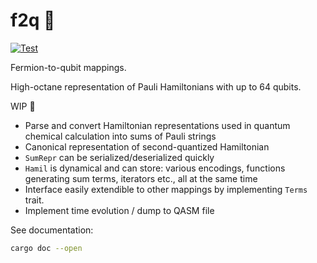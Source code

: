 # f2q 🎇

[![Test](https://github.com/Quantum-for-Life/f2q/actions/workflows/test.yml/badge.svg?branch=main)](https://github.com/Quantum-for-Life/f2q/actions/workflows/test.yml)

Fermion-to-qubit mappings.

High-octane representation of Pauli Hamiltonians with up to 64 qubits.

WIP 🚧

- Parse and convert Hamiltonian representations used in quantum chemical
  calculation into sums of Pauli strings
- Canonical representation of second-quantized Hamiltonian
- `SumRepr` can be serialized/deserialized quickly
- `Hamil` is dynamical and can store: various encodings, functions generating
  sum terms, iterators etc., all at the same time
- Interface easily extendible to other mappings by implementing `Terms` trait.
- Implement time evolution / dump to QASM file

See documentation:

```sh
cargo doc --open
```
